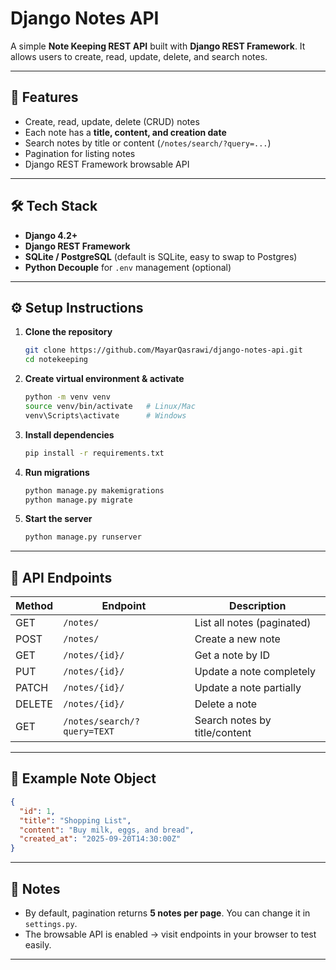 # Django Notes API

A simple **Note Keeping REST API** built with **Django REST Framework**.
It allows users to create, read, update, delete, and search notes.

---

## 🚀 Features

* Create, read, update, delete (CRUD) notes
* Each note has a **title, content, and creation date**
* Search notes by title or content (`/notes/search/?query=...`)
* Pagination for listing notes
* Django REST Framework browsable API

---

## 🛠 Tech Stack

* **Django 4.2+**
* **Django REST Framework**
* **SQLite / PostgreSQL** (default is SQLite, easy to swap to Postgres)
* **Python Decouple** for `.env` management (optional)

---

## ⚙️ Setup Instructions

1. **Clone the repository**

   ```bash
   git clone https://github.com/MayarQasrawi/django-notes-api.git
   cd notekeeping
   ```

2. **Create virtual environment & activate**

   ```bash
   python -m venv venv
   source venv/bin/activate   # Linux/Mac
   venv\Scripts\activate      # Windows
   ```

3. **Install dependencies**

   ```bash
   pip install -r requirements.txt
   ```

4. **Run migrations**

   ```bash
   python manage.py makemigrations
   python manage.py migrate
   ```

5. **Start the server**

   ```bash
   python manage.py runserver
   ```

---

## 📌 API Endpoints

| Method | Endpoint                    | Description                   |
| ------ | --------------------------- | ----------------------------- |
| GET    | `/notes/`                   | List all notes (paginated)    |
| POST   | `/notes/`                   | Create a new note             |
| GET    | `/notes/{id}/`              | Get a note by ID              |
| PUT    | `/notes/{id}/`              | Update a note completely      |
| PATCH  | `/notes/{id}/`              | Update a note partially       |
| DELETE | `/notes/{id}/`              | Delete a note                 |
| GET    | `/notes/search/?query=TEXT` | Search notes by title/content |

---

## 🔑 Example Note Object

```json
{
  "id": 1,
  "title": "Shopping List",
  "content": "Buy milk, eggs, and bread",
  "created_at": "2025-09-20T14:30:00Z"
}
```

---

## 📖 Notes

* By default, pagination returns **5 notes per page**. You can change it in `settings.py`.
* The browsable API is enabled → visit endpoints in your browser to test easily.

---

